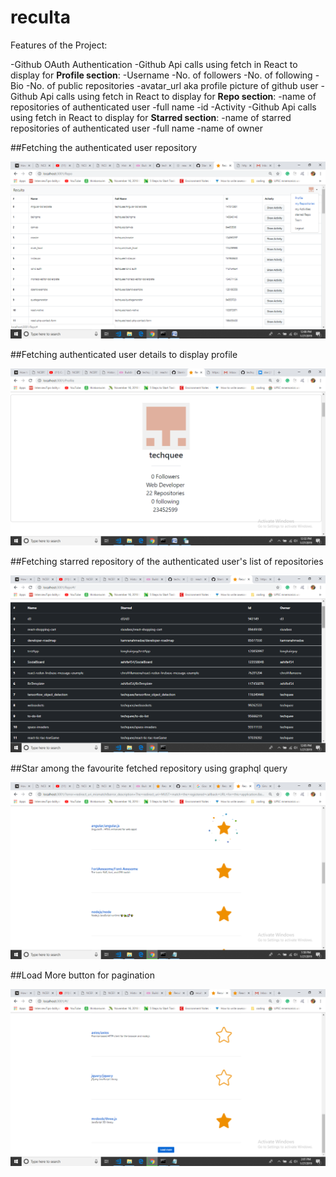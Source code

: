# reculta
Features of the Project:

-Github OAuth Authentication
-Github Api calls using fetch in React to display for **Profile section**:
 -Username
 -No. of followers
 -No. of following
 -Bio
 -No. of public repositories
 -avatar_url aka profile picture of github user
-Github Api calls using fetch in React to display for **Repo section**:
 -name of repositories of authenticated user
 -full name
 -id
 -Activity
-Github Api calls using fetch in React to display for **Starred section**:
 -name of starred repositories of authenticated user
 -full name
 -name of owner
   
##Fetching the authenticated user repository

![Image](https://raw.githubusercontent.com/techquee/reculta/master/images/image%20(1).png)

##Fetching authenticated user details to display profile

![Image](https://raw.githubusercontent.com/techquee/reculta/master/images/image%20(2).png)

##Fetching starred repository of the authenticated user's list of repositories

![Image](https://raw.githubusercontent.com/techquee/reculta/master/images/image.png)

##Star among the favourite fetched repository using graphql query

![Image](https://raw.githubusercontent.com/techquee/reculta/master/images/image%20(4).png)

##Load More button for pagination

![Image](https://raw.githubusercontent.com/techquee/reculta/master/images/image%20(3).png)
